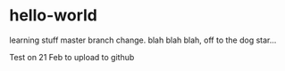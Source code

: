 # hello-world
learning stuff
master branch change.
blah blah blah, off to the dog star...

Test on 21 Feb to upload to github